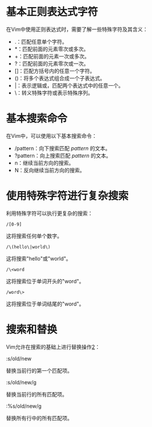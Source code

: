 # 基本正则表达式字符

在Vim中使用正则表达式时，需要了解一些特殊字符及其含义：

- .：匹配任意单个字符。
- *：匹配前面的元素零次或多次。
- +：匹配前面的元素一次或多次。
- ?：匹配前面的元素零次或一次。
- []：匹配方括号内的任意一个字符。
- ()：将多个表达式组合成一个子表达式。
- |：表示逻辑或，匹配两个表达式中的任意一个。
- \：转义特殊字符或表示特殊序列。

# 基本搜索命令

在Vim中，可以使用以下基本搜索命令：

- /pattern：向下搜索匹配 *pattern* 的文本。
- ?pattern：向上搜索匹配 *pattern* 的文本。
- n：继续当前方向的搜索。
- N：反向继续当前方向的搜索。

# 使用特殊字符进行复杂搜索



利用特殊字符可以执行更复杂的搜索：

`/[0-9]`

这将搜索任何单个数字。

`/\(hello\|world\)`

这将搜索"hello"或"world"。

`/\<word`

这将搜索位于单词开头的"word"。

`/word\>`

这将搜索位于单词结尾的"word"。

# 搜索和替换

Vim允许在搜索的基础上进行替换操作[2](https://blog.csdn.net/liuxin33445566/article/details/139899705)：

:s/old/new

替换当前行的第一个匹配项。

:s/old/new/g

替换当前行的所有匹配项。

:%s/old/new/g

替换所有行中的所有匹配项。